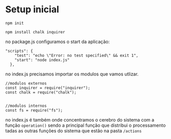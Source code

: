 # Setup inicial

```
npm init  
```

```
npm install chalk inquirer  
```
no package.js configuramos o start da aplicação: 
```
"scripts": {
    "test": "echo \"Error: no test specified\" && exit 1",
    "start": "node index.js"
  },

```

no index.js precisamos importar os modulos que vamos utlizar. 
```
//modulos externos 
const inquirer = require("inquirer"); 
const chalk = require("chalk");


//modulos internos
const fs = require("fs"); 

```

no index.js é também onde concentramos o cerebro do sistema com a função `operation()` sendo a principal função que distribui o processamento tadas as outras funções do sistema que estão na pasta `/actions`